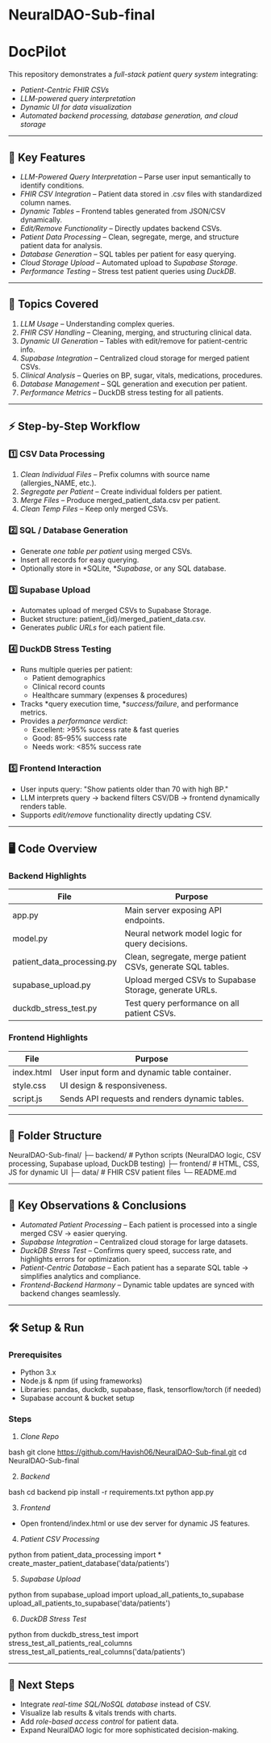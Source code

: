 # NeuralDAO-Sub-final
# DocPilot

This repository demonstrates a *full-stack patient query system* integrating:
- *Patient-Centric FHIR CSVs*
- *LLM-powered query interpretation*
- *Dynamic UI for data visualization*
- *Automated backend processing, database generation, and cloud storage*

---

## 🌟 Key Features

- *LLM-Powered Query Interpretation* – Parse user input semantically to identify conditions.  
- *FHIR CSV Integration* – Patient data stored in .csv files with standardized column names.  
- *Dynamic Tables* – Frontend tables generated from JSON/CSV dynamically.  
- *Edit/Remove Functionality* – Directly updates backend CSVs.  
- *Patient Data Processing* – Clean, segregate, merge, and structure patient data for analysis.  
- *Database Generation* – SQL tables per patient for easy querying.  
- *Cloud Storage Upload* – Automated upload to *Supabase Storage*.  
- *Performance Testing* – Stress test patient queries using *DuckDB*.

---

## 📝 Topics Covered

1. *LLM Usage* – Understanding complex queries.  
2. *FHIR CSV Handling* – Cleaning, merging, and structuring clinical data.  
3. *Dynamic UI Generation* – Tables with edit/remove for patient-centric info.  
4. *Supabase Integration* – Centralized cloud storage for merged patient CSVs.  
5. *Clinical Analysis* – Queries on BP, sugar, vitals, medications, procedures.  
6. *Database Management* – SQL generation and execution per patient.  
7. *Performance Metrics* – DuckDB stress testing for all patients.

---

## ⚡ Step-by-Step Workflow

### 1️⃣ CSV Data Processing

1. *Clean Individual Files* – Prefix columns with source name (allergies_NAME, etc.).  
2. *Segregate per Patient* – Create individual folders per patient.  
3. *Merge Files* – Produce merged_patient_data.csv per patient.  
4. *Clean Temp Files* – Keep only merged CSVs.  

### 2️⃣ SQL / Database Generation

- Generate *one table per patient* using merged CSVs.
- Insert all records for easy querying.
- Optionally store in *SQLite, **Supabase*, or any SQL database.

### 3️⃣ Supabase Upload

- Automates upload of merged CSVs to Supabase Storage.  
- Bucket structure: patient_{id}/merged_patient_data.csv.  
- Generates *public URLs* for each patient file.

### 4️⃣ DuckDB Stress Testing

- Runs multiple queries per patient:
  - Patient demographics
  - Clinical record counts
  - Healthcare summary (expenses & procedures)  
- Tracks *query execution time, **success/failure*, and performance metrics.  
- Provides a *performance verdict*:
  - Excellent: >95% success rate & fast queries  
  - Good: 85–95% success rate  
  - Needs work: <85% success rate  

### 5️⃣ Frontend Interaction

- User inputs query: "Show patients older than 70 with high BP."  
- LLM interprets query → backend filters CSV/DB → frontend dynamically renders table.  
- Supports *edit/remove* functionality directly updating CSV.  

---

## 🖥 Code Overview

### Backend Highlights

| File | Purpose |
|------|---------|
| app.py | Main server exposing API endpoints. |
| model.py | Neural network model logic for query decisions. |
| patient_data_processing.py | Clean, segregate, merge patient CSVs, generate SQL tables. |
| supabase_upload.py | Upload merged CSVs to Supabase Storage, generate URLs. |
| duckdb_stress_test.py | Test query performance on all patient CSVs. |

### Frontend Highlights

| File | Purpose |
|------|---------|
| index.html | User input form and dynamic table container. |
| style.css | UI design & responsiveness. |
| script.js | Sends API requests and renders dynamic tables. |

---

## 📂 Folder Structure


NeuralDAO-Sub-final/
├─ backend/            # Python scripts (NeuralDAO logic, CSV processing, Supabase upload, DuckDB testing)
├─ frontend/           # HTML, CSS, JS for dynamic UI
├─ data/               # FHIR CSV patient files
└─ README.md


---

## 🔑 Key Observations & Conclusions

- *Automated Patient Processing* – Each patient is processed into a single merged CSV → easier querying.  
- *Supabase Integration* – Centralized cloud storage for large datasets.  
- *DuckDB Stress Test* – Confirms query speed, success rate, and highlights errors for optimization.    
- *Patient-Centric Database* – Each patient has a separate SQL table → simplifies analytics and compliance.  
- *Frontend-Backend Harmony* – Dynamic table updates are synced with backend changes seamlessly.

---

## 🛠 Setup & Run

### Prerequisites

- Python 3.x  
- Node.js & npm (if using frameworks)  
- Libraries: pandas, duckdb, supabase, flask, tensorflow/torch (if needed)  
- Supabase account & bucket setup  

### Steps

1. *Clone Repo*

bash
git clone https://github.com/Havish06/NeuralDAO-Sub-final.git
cd NeuralDAO-Sub-final


2. *Backend*

bash
cd backend
pip install -r requirements.txt
python app.py


3. *Frontend*

- Open frontend/index.html or use dev server for dynamic JS features.

4. *Patient CSV Processing*

python
from patient_data_processing import *
create_master_patient_database('data/patients')


5. *Supabase Upload*

python
from supabase_upload import upload_all_patients_to_supabase
upload_all_patients_to_supabase('data/patients')


6. *DuckDB Stress Test*

python
from duckdb_stress_test import stress_test_all_patients_real_columns
stress_test_all_patients_real_columns('data/patients')


---

## 📌 Next Steps

- Integrate *real-time SQL/NoSQL database* instead of CSV.  
- Visualize lab results & vitals trends with charts.  
- Add *role-based access control* for patient data.  
- Expand NeuralDAO logic for more sophisticated decision-making.
